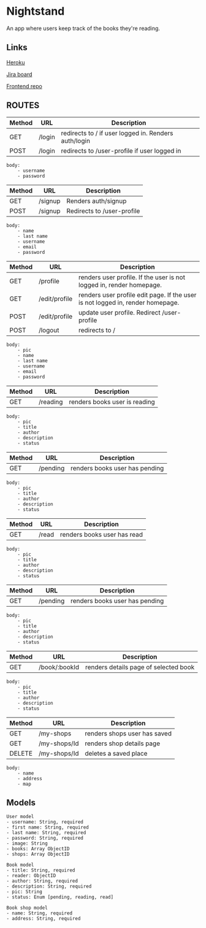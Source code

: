 # Nightstand
An app where users keep track of the books they're reading.

## Links
[Heroku]()

[Jira board](https://x8a.atlassian.net/secure/RapidBoard.jspa?rapidView=1&projectKey=NIGHTSTAND)

[Frontend repo](https://github.com/x8a/night-stand-frontend)

## ROUTES

|Method|URL|Description|
|---|---|---|
GET | /login | redirects to / if user logged in. Renders auth/login
POST | /login | redirects to /user-profile if user logged in

```
body:
    - username
    - password
```
|Method|URL|Description|
|---|---|---|
GET | /signup | Renders auth/signup
POST | /signup | Redirects to /user-profile

```
body:
    - name
    - last name
    - username
    - email
    - password
```
|Method|URL|Description|
|---|---|---|
GET | /profile | renders user profile. If the user is not logged in, render homepage. 
GET | /edit/profile | renders user profile edit page. If the user is not logged in, render homepage. 
POST | /edit/profile | update user profile. Redirect /user-profile
POST | /logout | redirects to /
```
body:
    - pic
    - name
    - last name
    - username
    - email
    - password
```
|Method|URL|Description|
|---|---|---|
GET | /reading | renders books user is reading

```
body:
    - pic
    - title
    - author
    - description
    - status
```
|Method|URL|Description|
|---|---|---|
GET | /pending | renders books user has pending 

```
body:
    - pic
    - title
    - author
    - description
    - status
```
|Method|URL|Description|
|---|---|---|
GET | /read | renders books user has read 
```
body:
    - pic
    - title
    - author
    - description
    - status
```
|Method|URL|Description|
|---|---|---|
GET | /pending | renders books user has pending 

```
body:
    - pic
    - title
    - author
    - description
    - status
```
|Method|URL|Description|
|---|---|---|
GET | /book/:bookId | renders details page of selected book 
```
body:
    - pic
    - title
    - author
    - description
    - status
```
|Method|URL|Description|
|---|---|---|
GET | /my-shops | renders shops user has saved 
GET | /my-shops/Id | renders shop details page
DELETE| /my-shops/Id | deletes a saved place
```
body:
    - name
    - address
    - map
```

## Models

```
User model
- username: String, required
- first name: String, required
- last name: String, required
- password: String, required
- image: String
- books: Array ObjectID
- shops: Array ObjectID
```
```
Book model
- title: String, required
- reader: ObjectID
- author: String, required
- description: String, required
- pic: String
- status: Enum [pending, reading, read]
```
```
Book shop model
- name: String, required
- address: String, required
```
